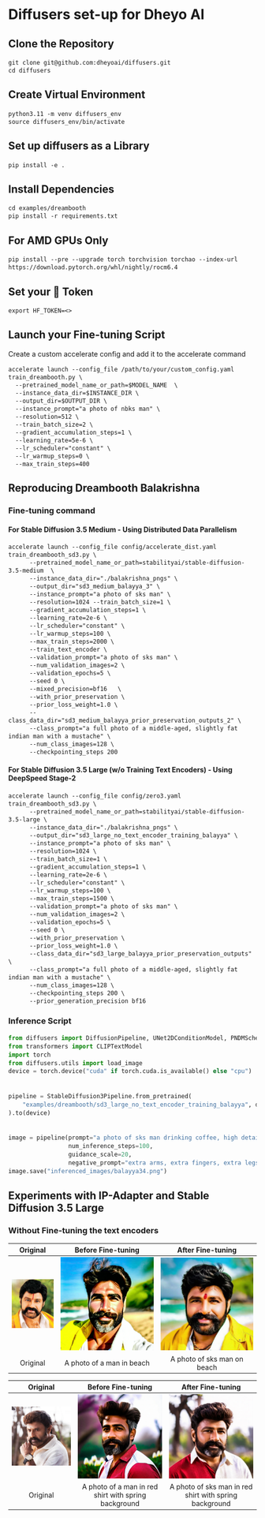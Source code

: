 # Diffusers set-up for Dheyo AI

## Clone the Repository
```
git clone git@github.com:dheyoai/diffusers.git
cd diffusers
```

## Create Virtual Environment
```
python3.11 -m venv diffusers_env
source diffusers_env/bin/activate
```

## Set up diffusers as a Library
```
pip install -e .
```

## Install Dependencies
```
cd examples/dreambooth
pip install -r requirements.txt
```

## For AMD GPUs Only
```
pip install --pre --upgrade torch torchvision torchao --index-url https://download.pytorch.org/whl/nightly/rocm6.4
```

## Set your 🤗 Token
```
export HF_TOKEN=<>
```

## Launch your Fine-tuning Script

Create a custom accelerate config and add it to the accelerate command

```
accelerate launch --config_file /path/to/your/custom_config.yaml train_dreambooth.py \
  --pretrained_model_name_or_path=$MODEL_NAME  \
  --instance_data_dir=$INSTANCE_DIR \
  --output_dir=$OUTPUT_DIR \
  --instance_prompt="a photo of nbks man" \
  --resolution=512 \
  --train_batch_size=2 \
  --gradient_accumulation_steps=1 \
  --learning_rate=5e-6 \
  --lr_scheduler="constant" \
  --lr_warmup_steps=0 \
  --max_train_steps=400 
```

## Reproducing Dreambooth Balakrishna

### Fine-tuning command
#### For Stable Diffusion 3.5 Medium - Using Distributed Data Parallelism
```
accelerate launch --config_file config/accelerate_dist.yaml train_dreambooth_sd3.py \ 
      --pretrained_model_name_or_path=stabilityai/stable-diffusion-3.5-medium  \
      --instance_data_dir="./balakrishna_pngs" \
      --output_dir="sd3_medium_balayya_3" \
      --instance_prompt="a photo of sks man" \
      --resolution=1024 --train_batch_size=1 \
      --gradient_accumulation_steps=1 \
      --learning_rate=2e-6 \
      --lr_scheduler="constant" \
      --lr_warmup_steps=100 \
      --max_train_steps=2000 \
      --train_text_encoder \
      --validation_prompt="a photo of sks man" \
      --num_validation_images=2 \
      --validation_epochs=5 \
      --seed 0 \
      --mixed_precision=bf16   \
      --with_prior_preservation \
      --prior_loss_weight=1.0 \
      --class_data_dir="sd3_medium_balayya_prior_preservation_outputs_2" \
      --class_prompt="a full photo of a middle-aged, slightly fat indian man with a mustache" \
      --num_class_images=128 \
      --checkpointing_steps 200 
```

#### For Stable Diffusion 3.5 Large (w/o Training Text Encoders) - Using DeepSpeed Stage-2
```
accelerate launch --config_file config/zero3.yaml train_dreambooth_sd3.py \   
      --pretrained_model_name_or_path=stabilityai/stable-diffusion-3.5-large \
      --instance_data_dir="./balakrishna_pngs" \
      --output_dir="sd3_large_no_text_encoder_training_balayya" \
      --instance_prompt="a photo of sks man" \
      --resolution=1024 \
      --train_batch_size=1 \
      --gradient_accumulation_steps=1 \
      --learning_rate=2e-6 \
      --lr_scheduler="constant" \
      --lr_warmup_steps=100 \
      --max_train_steps=1500 \
      --validation_prompt="a photo of sks man" \
      --num_validation_images=2 \
      --validation_epochs=5 \
      --seed 0 \
      --with_prior_preservation \
      --prior_loss_weight=1.0 \
      --class_data_dir="sd3_large_balayya_prior_preservation_outputs" \
      --class_prompt="a full photo of a middle-aged, slightly fat indian man with a mustache" \
      --num_class_images=128 \
      --checkpointing_steps 200 \
      --prior_generation_precision bf16

```


### Inference Script
```python
from diffusers import DiffusionPipeline, UNet2DConditionModel, PNDMScheduler, StableDiffusion3Pipeline, StableDiffusionPipeline
from transformers import CLIPTextModel
import torch
from diffusers.utils import load_image
device = torch.device("cuda" if torch.cuda.is_available() else "cpu")


pipeline = StableDiffusion3Pipeline.from_pretrained(
    "examples/dreambooth/sd3_large_no_text_encoder_training_balayya", dtype=torch.bfloat16,
).to(device)


image = pipeline(prompt="a photo of sks man drinking coffee, high detailed skin:1.2), 8k uhd, dslr, soft lighting, high quality, film grain, Fujifilm XT3", 
                 num_inference_steps=100, 
                 guidance_scale=20, 
                 negative_prompt="extra arms, extra fingers, extra legs, mutated hands, fused fingers, long neck, cross-eyed, long head, deformed hands, ugly, wrong proportion, low res, bad anatomy, worst quality, low quality").images[0]
image.save("inferenced_images/balayya34.png")

```

## Experiments with IP-Adapter and Stable Diffusion 3.5 Large

### Without Fine-tuning the text encoders

Original | Before Fine-tuning           |  After Fine-tuning
:-------------------------: | :-------------------------:|:-------------------------:
![og](/examples/dreambooth/balakrishna_pngs/ed72a8bc-0fab-410e-9fa0-8255686bb6d9.png "title-1")  | ![test1](./demo_images/test1.png "title-1") | ![test1_ft](./demo_images/test1_ft.png "title-2")
Original  | A photo of a man in beach | A photo of sks man on beach



Original | Before Fine-tuning           |  After Fine-tuning
:-------------------------: | :-------------------------:|:-------------------------:
![og](/examples/dreambooth/balakrishna_pngs/mustache_balayya.png "title-1")  | ![test2](./demo_images/test2.png "title-1") | ![test2_ft](./demo_images/test2_ft.png "title-2")
Original  | A photo of a man in red shirt with spring background | A photo of sks man in red shirt with spring background


